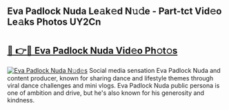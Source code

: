 ## Eva Padlock Nuda Le𝚊k𝚎d N𝚞𝚍e - Part-tct Vid𝚎o Le𝚊ks Photos UY2Cn

# <h2><a href="http://fbcbi7u.evod.top/?m=Eva+Padlock+Nuda">🔗 👉🔴 Eva Padlock Nuda Vid𝚎o Ph𝚘t𝚘s</a></h2>

[![Eva Padlock Nuda N𝚞d𝚎s](https://i.imgur.com/8V9OHl7.gif)](http://fbcbi7u.evod.top/?m=Eva+Padlock+Nuda)
Social media sensation Eva Padlock Nuda and content producer, known for sharing dance and lifestyle themes through viral dance challenges and mini vlogs. Eva Padlock Nuda public persona is one of ambition and drive, but he's also known for his generosity and kindness. 
